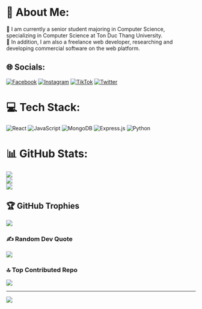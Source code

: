 # 💫 About Me:
🌱 I am currently a senior student majoring in Computer Science, specializing in Computer Science at Ton Duc Thang University.<br>🔭 In addition, I am also a freelance web developer, researching and developing commercial software on the web platform.


## 🌐 Socials:
[![Facebook](https://img.shields.io/badge/Facebook-%231877F2.svg?logo=Facebook&logoColor=white)](https://facebook.com/trankhaihoang.vn) [![Instagram](https://img.shields.io/badge/Instagram-%23E4405F.svg?logo=Instagram&logoColor=white)](https://instagram.com/trankhaihoang.vn) [![TikTok](https://img.shields.io/badge/TikTok-%23000000.svg?logo=TikTok&logoColor=white)](https://tiktok.com/@trankhaihoang.vn) [![Twitter](https://img.shields.io/badge/Twitter-%231DA1F2.svg?logo=Twitter&logoColor=white)](https://twitter.com/@Tran_KhaiHoang) 

# 💻 Tech Stack:
![React](https://img.shields.io/badge/react-%2320232a.svg?style=for-the-badge&logo=react&logoColor=%2361DAFB) ![JavaScript](https://img.shields.io/badge/javascript-%23323330.svg?style=for-the-badge&logo=javascript&logoColor=%23F7DF1E) ![MongoDB](https://img.shields.io/badge/MongoDB-%234ea94b.svg?style=for-the-badge&logo=mongodb&logoColor=white) ![Express.js](https://img.shields.io/badge/express.js-%23404d59.svg?style=for-the-badge&logo=express&logoColor=%2361DAFB) ![Python](https://img.shields.io/badge/python-3670A0?style=for-the-badge&logo=python&logoColor=ffdd54)
# 📊 GitHub Stats:
![](https://github-readme-stats.vercel.app/api?username=it-trankhaihoang&theme=react&hide_border=false&include_all_commits=true&count_private=true)<br/>
![](https://github-readme-streak-stats.herokuapp.com/?user=it-trankhaihoang&theme=react&hide_border=false)<br/>
![](https://github-readme-stats.vercel.app/api/top-langs/?username=it-trankhaihoang&theme=react&hide_border=false&include_all_commits=true&count_private=true&layout=compact)

## 🏆 GitHub Trophies
![](https://github-profile-trophy.vercel.app/?username=it-trankhaihoang&theme=discord&no-frame=false&no-bg=true&margin-w=4)

### ✍️ Random Dev Quote
![](https://quotes-github-readme.vercel.app/api?type=horizontal&theme=tokyonight)

### 🔝 Top Contributed Repo
![](https://github-contributor-stats.vercel.app/api?username=it-trankhaihoang&limit=5&theme=tokyonight&combine_all_yearly_contributions=true)

---
[![](https://visitcount.itsvg.in/api?id=it-trankhaihoang&icon=6&color=0)](https://visitcount.itsvg.in)

<!-- Proudly created with GPRM ( https://gprm.itsvg.in ) -->
